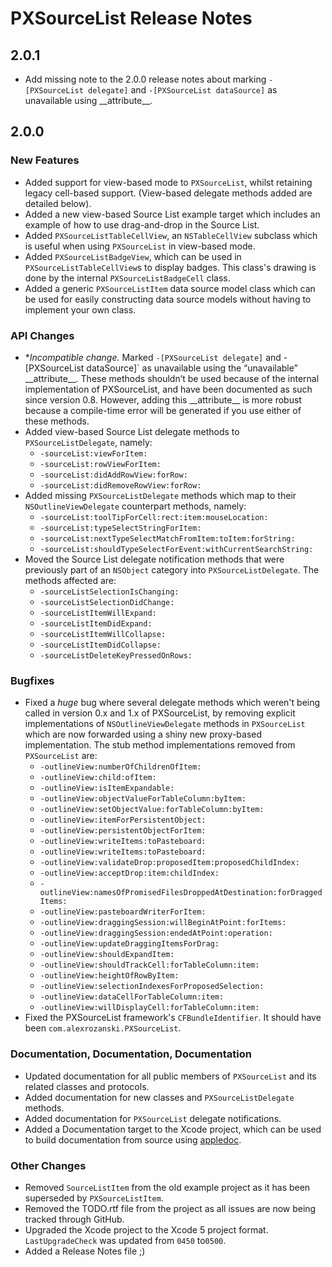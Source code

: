 # PXSourceList Release Notes

## 2.0.1
- Add missing note to the 2.0.0 release notes about marking `-[PXSourceList delegate]` and `-[PXSourceList dataSource]` as unavailable using \_\_attribute\_\_.

## 2.0.0

### New Features

- Added support for view-based mode to `PXSourceList`, whilst retaining legacy cell-based support. (View-based delegate methods added are detailed below).
- Added a new view-based Source List example target which includes an example of how to use drag-and-drop in the Source List.
- Added `PXSourceListTableCellView`, an `NSTableCellView` subclass which is useful when using `PXSourceList` in view-based mode.
- Added `PXSourceListBadgeView`, which can be used in `PXSourceListTableCellView`s to display badges. This class's drawing is done by the internal `PXSourceListBadgeCell` class.
- Added a generic `PXSourceListItem` data source model class which can be used for easily constructing data source models without having to implement your own class.

### API Changes
- **Incompatible change.* Marked `-[PXSourceList delegate]` and -[PXSourceList dataSource]` as unavailable using the “unavailable” \_\_attribute\_\_. These methods shouldn’t be used because of the internal implementation of PXSourceList, and have been documented as such since version 0.8. However, adding this \_\_attribute\_\_ is more robust because a compile-time error will be generated if you use either of these methods.
- Added view-based Source List delegate methods to `PXSourceListDelegate`, namely:
	- `-sourceList:viewForItem:`
	- `-sourceList:rowViewForItem:`
	- `-sourceList:didAddRowView:forRow:`
	- `-sourceList:didRemoveRowView:forRow:`
- Added missing `PXSourceListDelegate` methods which map to their `NSOutlineViewDelegate` counterpart methods, namely:
	- `-sourceList:toolTipForCell:rect:item:mouseLocation:`
	- `-sourceList:typeSelectStringForItem:`
	- `-sourceList:nextTypeSelectMatchFromItem:toItem:forString:`
	- `-sourceList:shouldTypeSelectForEvent:withCurrentSearchString:`
- Moved the Source List delegate notification methods that were previously part of an `NSObject` category into `PXSourceListDelegate`. The methods affected are:
	- `-sourceListSelectionIsChanging:`
	- `-sourceListSelectionDidChange:`
	- `-sourceListItemWillExpand:`
	- `-sourceListItemDidExpand:`
	- `-sourceListItemWillCollapse:`
	- `-sourceListItemDidCollapse:`
	- `-sourceListDeleteKeyPressedOnRows:`

### Bugfixes

- Fixed a *huge* bug where several delegate methods which weren't being called in version 0.x and 1.x of PXSourceList, by removing explicit implementations of `NSOutlineViewDelegate` methods in `PXSourceList` which are now forwarded using a shiny new proxy-based implementation. The stub method implementations removed from `PXSourceList` are:
	- `-outlineView:numberOfChildrenOfItem:`
	- `-outlineView:child:ofItem:`
	- `-outlineView:isItemExpandable:`
	- `-outlineView:objectValueForTableColumn:byItem:`
	- `-outlineView:setObjectValue:forTableColumn:byItem:`
	- `-outlineView:itemForPersistentObject:`
	- `-outlineView:persistentObjectForItem:`
	- `-outlineView:writeItems:toPasteboard:`
	- `-outlineView:writeItems:toPasteboard:`
	- `-outlineView:validateDrop:proposedItem:proposedChildIndex:`
	- `-outlineView:acceptDrop:item:childIndex:`
	- `-outlineView:namesOfPromisedFilesDroppedAtDestination:forDraggedItems:`
	- `-outlineView:pasteboardWriterForItem:`
	- `-outlineView:draggingSession:willBeginAtPoint:forItems:`
	- `-outlineView:draggingSession:endedAtPoint:operation:`
	- `-outlineView:updateDraggingItemsForDrag:`
	- `-outlineView:shouldExpandItem:`
	- `-outlineView:shouldTrackCell:forTableColumn:item:`
	- `-outlineView:heightOfRowByItem:`
	- `-outlineView:selectionIndexesForProposedSelection:`
	- `-outlineView:dataCellForTableColumn:item:`
	- `-outlineView:willDisplayCell:forTableColumn:item:`
- Fixed the PXSourceList framework's `CFBundleIdentifier`. It should have been `com.alexrozanski.PXSourceList`.

### Documentation, Documentation, Documentation
- Updated documentation for all public members of `PXSourceList` and its related classes and protocols.
- Added documentation for new classes and `PXSourceListDelegate` methods.
- Added documentation for `PXSourceList` delegate notifications.
- Added a Documentation target to the Xcode project, which can be used to build documentation from source using [appledoc](http://gentlebytes.com/appledoc/).

### Other Changes
- Removed `SourceListItem` from the old example project as it has been superseded by `PXSourceListItem`.
- Removed the TODO.rtf file from the project as all issues are now being tracked through GitHub.
- Upgraded the Xcode project to the Xcode 5 project format. `LastUpgradeCheck` was updated from `0450` to`0500`.
- Added a Release Notes file ;)